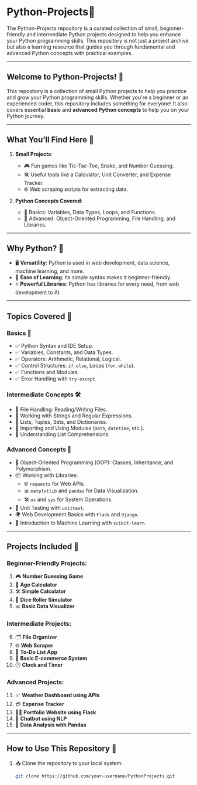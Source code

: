 # Python-Projects🚀 
The Python-Projects repository is a curated collection of small, beginner-friendly and intermediate Python projects designed to help you enhance your Python programming skills. This repository is not just a project archive but also a learning resource that guides you through fundamental and advanced Python concepts with practical examples.
 
---

## Welcome to Python-Projects! 🐍  
This repository is a collection of small Python projects to help you practice and grow your Python programming skills. Whether you're a beginner or an experienced coder, this repository includes something for everyone! It also covers essential **basic** and **advanced Python concepts** to help you on your Python journey.  

---

## What You’ll Find Here 📂  
1. **Small Projects**:  
   - 🎮 Fun games like Tic-Tac-Toe, Snake, and Number Guessing.  
   - 🛠️ Useful tools like a Calculator, Unit Converter, and Expense Tracker.  
   - 🌐 Web scraping scripts for extracting data.  

2. **Python Concepts Covered**:  
   - 🐣 Basics: Variables, Data Types, Loops, and Functions.  
   - 🧠 Advanced: Object-Oriented Programming, File Handling, and Libraries.  

---

## Why Python? 🧐  
- 🖥️ **Versatility**: Python is used in web development, data science, machine learning, and more.  
- 🎯 **Ease of Learning**: Its simple syntax makes it beginner-friendly.  
- ⚡ **Powerful Libraries**: Python has libraries for every need, from web development to AI.  

---

## Topics Covered 📘  

### **Basics 🐣**  
- ✅ Python Syntax and IDE Setup.  
- ✅ Variables, Constants, and Data Types.  
- ✅ Operators: Arithmetic, Relational, Logical.  
- ✅ Control Structures: `if-else`, Loops (`for`, `while`).  
- ✅ Functions and Modules.  
- ✅ Error Handling with `try-except`.  

### **Intermediate Concepts 🛠️**  
- 📂 File Handling: Reading/Writing Files.  
- 🧵 Working with Strings and Regular Expressions.  
- 🔢 Lists, Tuples, Sets, and Dictionaries.  
- 🔗 Importing and Using Modules (`math`, `datetime`, etc.).  
- 🧮 Understanding List Comprehensions.  

### **Advanced Concepts 🌟**  
- 🔑 Object-Oriented Programming (OOP): Classes, Inheritance, and Polymorphism.  
- 📦 Working with Libraries:  
  - 🌐 `requests` for Web APIs.  
  - 📊 `matplotlib` and `pandas` for Data Visualization.  
  - 🛠️ `os` and `sys` for System Operations.  
- 🧪 Unit Testing with `unittest`.  
- 🌍 Web Development Basics with `Flask` and `Django`.  
- 🤖 Introduction to Machine Learning with `scikit-learn`.  

---

## Projects Included 🧩  

### Beginner-Friendly Projects:  
1. 🎮 **Number Guessing Game**  
2. 📅 **Age Calculator**  
3. 🛠️ **Simple Calculator**  
4. 🎲 **Dice Roller Simulator**  
5. 📊 **Basic Data Visualizer**  

### Intermediate Projects:  
6. 🗂️ **File Organizer**  
7. 🌐 **Web Scraper**  
8. 📝 **To-Do List App**  
9. 🛒 **Basic E-commerce System**  
10. 🕒 **Clock and Timer**  

### Advanced Projects:  
11. 📈 **Weather Dashboard using APIs**  
12. 💳 **Expense Tracker**  
13. 🧑‍💻 **Portfolio Website using Flask**  
14. 🤖 **Chatbot using NLP**  
15. 🧪 **Data Analysis with Pandas**  

---

## How to Use This Repository 📂  
1. 📥 Clone the repository to your local system:  
   ```bash
   git clone https://github.com/your-username/PythonProjects.git
